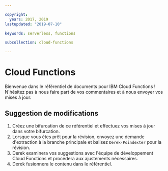 ```yaml
---

copyright:
  years: 2017, 2019
lastupdated: "2019-07-10"

keywords: serverless, functions

subcollection: cloud-functions

---
```


# Cloud Functions

Bienvenue dans le référentiel de documents pour IBM Cloud Functions ! N'hésitez pas à nous faire part de vos commentaires et à nous envoyer vos mises à jour.




## Suggestion de modifications

1. Créez une bifurcation de ce référentiel et effectuez vos mises à jour dans votre bifurcation.
2. Lorsque vous êtes prêt pour la révision, envoyez une demande d'extraction à la branche principale et balisez `Derek-Poindexter` pour la révision.
3. Derek examinera vos suggestions avec l'équipe de développement Cloud Functions et procédera aux ajustements nécessaires.
4. Derek fusionnera le contenu dans le référentiel.

























